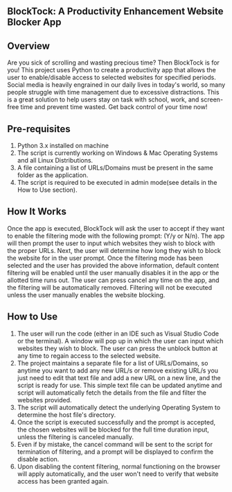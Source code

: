 ## BlockTock: A Productivity Enhancement Website Blocker App

## Overview

Are you sick of scrolling and wasting precious time? Then BlockTock is for you! This project uses Python to create a productivity app that allows the user to enable/disable access to selected websites for specified periods. Social media is heavily engrained in our daily lives in today's world, so many people struggle with time management due to excessive distractions. This is a great solution to help users stay on task with school, work, and screen-free time and prevent time wasted. Get back control of your time now!

## Pre-requisites

1. Python 3.x installed on machine
2. The script is currently working on Windows & Mac Operating Systems and all Linux Distributions.
3. A file containing a list of URLs/Domains must be present in the same folder as the application.
4. The script is required to be executed in admin mode(see details in the How to Use section).

## How It Works

Once the app is executed, BlockTock will ask the user to accept if they want to enable the filtering mode with the following prompt: (Y/y or N/n). The app will then prompt the user to input which websites they wish to block with the proper URLs. Next, the user will determine how long they wish to block the website for in the user prompt. Once the filtering mode has been selected and the user has provided the above information, default content filtering will be enabled until the user manually disables it in the app or the allotted time runs out. The user can press cancel any time on the app, and the filtering will be automatically removed. Filtering will not be executed unless the user manually enables the website blocking.

## How to Use

1. The user will run the code (either in an IDE such as Visual Studio Code or the terminal). A window will pop up in which the user can input which websites they wish to block. The user can press the unblock button at any time to regain access to the selected website.
2. The project maintains a separate file for a list of URLs/Domains, so anytime you want to add any new URL/s or remove existing URL/s you just need to edit that text file and add a new URL on a new line, and the script is ready for use. This simple text file can be updated anytime and script will automatically fetch the details from the file and filter the websites provided.
3. The script will automatically detect the underlying Operating System to determine the host file's directory.
4. Once the script is executed successfully and the prompt is accepted, the chosen websites will be blocked for the full time duration input, unless the filtering is canceled manually.
5. Even if by mistake, the cancel command will be sent to the script for termination of filtering, and a prompt will be displayed to confirm the disable action.
6. Upon disabling the content filtering, normal functioning on the browser will apply automatically, and the user won't need to verify that website access has been granted again.


